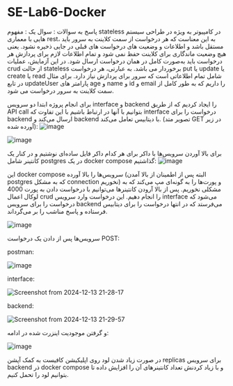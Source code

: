 # SE-Lab6-Docker
پاسخ به سوالات : 
سوال یک : مفهوم stateless در کامپیوتر به ویژه در طراحی سیستم هایی با معماری rest، به این معناست که هر درخواست از سمت کلاینت به سرور باید مستقل باشد و اطلاعات و وضعیت های درخواست های قبلی در جایی ذخیره نشود. یعنی هیچ وضعیت ماندگاری برای کلاینت حفظ نمی شود و تمام اطلاعات لازم برای پردازش هر درخواست باید به‌صورت کامل در همان درخواست ارسال شود. در این آزمایش، عملیات crud از حالت stateless برخوردار می باشد. به عبارتی، هر درخواست put یا update یا create یا read شامل تمام اطلاعاتی است که سرور برای پردازش نیاز دارد. برای مثال در تابع updateUser پارامتر های age و name و id و email را داریم که به طور کامل از سمت کلاینت به سرور درخواست می شود.







برای انجام پروژه ابتدا دو سرویس interface و backend را ایجاد کردیم که از طریق API call بتوانیم با آنها در ارتباط باشیم با این تفاوت که interface درخواست را برای backend ارسال می‌کند و backend با دیتابیس تعامل می‌کند. (تصویر متد GET در زیر آورده شده):
![image](https://github.com/user-attachments/assets/17a7eb2f-0171-4ae1-891c-89978070c64c)

![image](https://github.com/user-attachments/assets/1b0b09ec-e189-4a69-8fd4-1a287e2e8ef6)

برای بالا آوردن سرویس‌ها با داکر برای هر کدام داکر فایل ساده‌ای نوشتیم و در کنار یک کانتینر شامل postgres در یک docker compose گذاشتیم:
![image](https://github.com/user-attachments/assets/1c976b96-526d-4851-957f-4b396f1111e4)

این docker compose سرویس‌ها را بالا آورده (البته پس از اطمینان از بالا آمدن postgres که به مشکل connection نخوریم) و پورت‌ها را به گونه‌ای مپ می‌کند که به مشکلی نخوریم.
پس از بالا آرودن کانتینرها می‌توانیم با درخواست دادن به پورت 4000 لوکال اعمال crud را انجام دهیم. این درخواست وارد سرویس interface می‌شود که درخواست را برای سرویس backend می‌فرستد که در انتها درخواست را برای دیتابیس فرستاده و پاسخ مناشب را بر می‌گرداند.

![image](https://github.com/user-attachments/assets/b0598ca3-0a3c-4472-b7f0-dd8e2dd25f4a)

سرویس‌ها پس از دادن یک درخواست POST:

postman:

![image](https://github.com/user-attachments/assets/7e4176b5-5aa7-4cfe-aae6-8e87f90309d0)

interface:

![Screenshot from 2024-12-13 21-28-17](https://github.com/user-attachments/assets/e2f3f191-9f15-4147-9787-e2613c846e71)

backend:

![Screenshot from 2024-12-13 21-29-57](https://github.com/user-attachments/assets/41ebc2c7-53f7-4168-85f9-63835771a93b)


و گرفتن موجودیت اینزرت شده در ادامه:

![image](https://github.com/user-attachments/assets/bd0aa211-ebe7-4244-9213-cf4b47a48f73)


در صورت زیاد شدن لود روی اپلیکیشن کافیست به کمک آپشن replicas برای سرویس backend ذر docker compose و با زیاد کردنش تعداد کانتینرهای آن را افزایش داده تا بتوانیم لود را تحمل کنیم.
